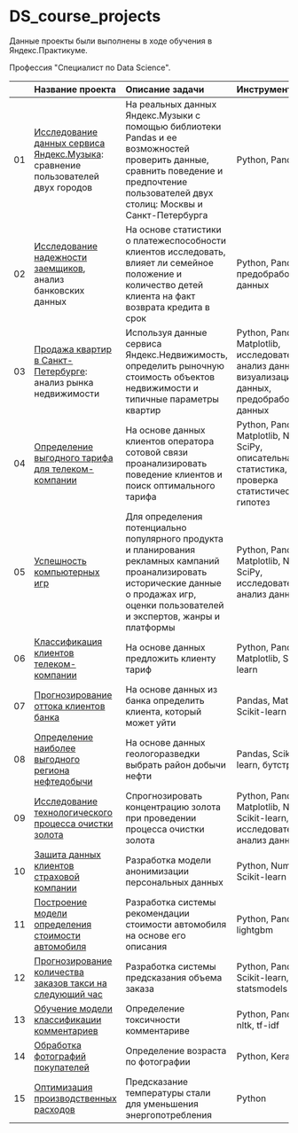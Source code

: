 # DS_course_projects

Данные проекты были выполнены в ходе обучения в Яндекс.Практикуме.

Профессия "Специалист по Data Science".

|   | **Название проекта** | **Описание задачи** | **Инструменты** |
|:-- |:---------------------|:--------------|:-------------------------------|
| 01 | [Исследование данных сервиса Яндекс.Музыка](https://github.com/annamnesse/DS_course_projects/tree/main/01_music_streaming): сравнение пользователей двух городов | На реальных данных Яндекс.Музыки с помощью библиотеки Pandas и ее возможностей проверить данные, сравнить поведение и предпочтение пользователей двух столиц: Москвы и Санкт-Петербурга | Python, Pandas |
| 02 | [Исследование надежности заемщиков](https://github.com/annamnesse/data_science_projects/blob/main/02_mortgage_reliability_study.ipynb?short_path=006201e), анализ банковских данных | На основе статистики о платежеспособности клиентов исследовать, влияет ли семейное положение и количество детей клиента на факт возврата кредита в срок | Python, Pandas, предобработка данных |
| 03 | [Продажа квартир в Санкт-Петербурге](https://github.com/annamnesse/data_science_projects/blob/main/03_st_petersburg_real_estate.ipynb): анализ рынка недвижимости | Используя данные сервиса Яндекс.Недвижимость, определить рыночную стоимость объектов недвижимости и типичные параметры квартир | Python, Pandas, Matplotlib, исследовательский анализ данных, визуализация данных, предобработка данных |
| 04 | [Определение выгодного тарифа для телеком-компании](https://github.com/annamnesse/data_science_projects/blob/main/04_beneficial_telecom_tariff.ipynb) | На основе данных клиентов оператора сотовой связи проанализировать поведение клиентов и поиск оптимального тарифа | Python, Pandas, Matplotlib, NumPy, SciPy, описательная статистика, проверка статистических гипотез |
| 05 | [Успешность компьютерных игр](https://github.com/annamnesse/data_science_projects/blob/main/05_successful_games_study.ipynb) | Для определения потенциально популярного продукта и планирования рекламных кампаний проанализировать исторические данные о продажах игр, оценки пользователей и экспертов, жанры и платформы | Python, Pandas, Matplotlib, NumPy, SciPy, исследовательский анализ данных |
| 06 | [Классификация клиентов телеком-компании](https://github.com/annamnesse/data_science_projects/blob/main/06_telecom_clients_classification.ipynb) | На основе данных предложить клиенту тариф | Python, Pandas, Matplotlib, Scikit-learn |
| 07 | [Прогнозирование оттока клиентов банка](https://github.com/annamnesse/data_science_projects/blob/main/07_customers_churn.ipynb) | На основе данных из банка определить клиента, который может уйти | Pandas, Matplotlib, Scikit-learn |
| 08 | [Определение наиболее выгодного региона нефтедобычи](https://github.com/annamnesse/data_science_projects/blob/main/08_selecting_well_location.ipynb) | На основе данных геологоразведки выбрать район добычи нефти | Pandas, Scikit-learn, бутстреп |
| 09 | [Исследование технологического процесса очистки золота](https://github.com/annamnesse/data_science_projects/blob/main/09_gold_recovery.ipynb) | Спрогнозировать концентрацию золота при проведении процесса очистки золота | Python, Pandas, Matplotlib, NumPy, Scikit-learn, исследовательский анализ данных |
| 10 | [Защита данных клиентов страховой компании](https://github.com/annamnesse/data_science_projects/blob/main/10_customer_privacy_protection.ipynb) | Разработка модели анонимизации персональных данных | Python, NumPy, Scikit-learn |
| 11 | [Построение модели определения стоимости автомобиля](https://github.com/annamnesse/data_science_projects/blob/main/11_vehicle_valuation.ipynb) | Разработка системы рекомендации стоимости автомобиля на основе его описания | Python, Pandas, lightgbm |
| 12 | [Прогнозирование количества заказов такси на следующий час](https://github.com/annamnesse/data_science_projects/blob/main/12_cab_order_forecasting.ipynb) | Разработка системы предсказания объема заказа | Python, Pandas, Scikit-learn, statsmodels |
| 13 | [Обучение модели классификации комментариев](https://github.com/annamnesse/data_science_projects/blob/main/13_comments_classification.ipynb) | Определение токсичности комментариве | Python, Pandas, nltk, tf-idf |
| 14 | [Обработка фотографий покупателей](https://github.com/annamnesse/data_science_projects/blob/main/14_customer_age_determination.ipynb) | Определение возраста по фотографии | Python, Keras |
| 15 | [Оптимизация производственных расходов](https://github.com/annamnesse/data_science_projects/blob/main/15_optimizing_industrial_costs.ipynb) | Предсказание температуры стали для уменьшения энергопотребления | Python |
